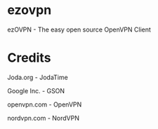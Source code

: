 # ezovpn
ezOVPN - The easy open source OpenVPN Client



# Credits

Joda.org - JodaTime

Google Inc. - GSON 

openvpn.com - OpenVPN

nordvpn.com - NordVPN

